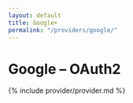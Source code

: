 ```yaml
---
layout: default
title: Google+
permalink: "/providers/google/"
---
```

# Google – OAuth2

{% include provider/provider.md %}
